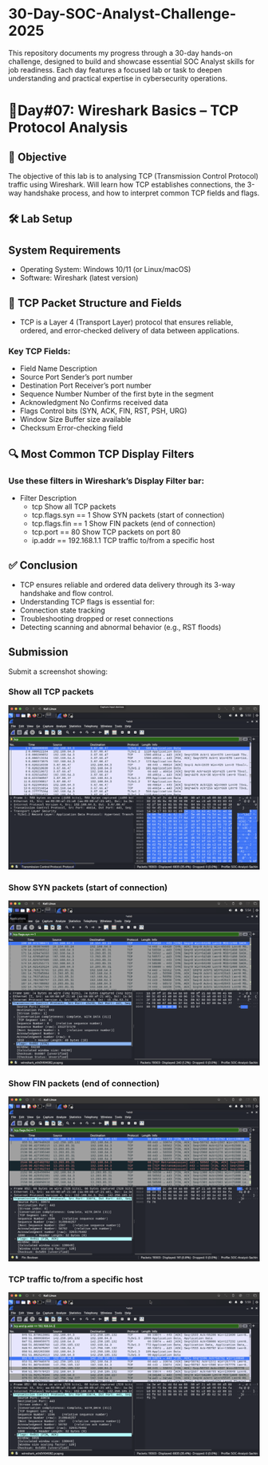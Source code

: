 # 30-Day-SOC-Analyst-Challenge-2025

This repository documents my progress through a 30-day hands-on challenge, designed to build and showcase essential SOC Analyst skills for job readiness. Each day features a focused lab or task to deepen understanding and practical expertise in cybersecurity operations.

# 🚀Day#07: Wireshark Basics – TCP Protocol Analysis

## 🎯 Objective
The objective of this lab is to analysing TCP (Transmission Control Protocol) traffic using Wireshark. Will learn how TCP establishes connections, the 3-way handshake process, and how to interpret common TCP fields and flags.

## 🛠️ Lab Setup

## System Requirements
- Operating System: Windows 10/11 (or Linux/macOS)
- Software: Wireshark (latest version)

## 📘 TCP Packet Structure and Fields
- TCP is a Layer 4 (Transport Layer) protocol that ensures reliable, ordered, and error-checked delivery of data between applications.

### Key TCP Fields:
- Field Name	Description
- Source Port	Sender’s port number
- Destination Port	Receiver’s port number
- Sequence Number	Number of the first byte in the segment
- Acknowledgment No	Confirms received data
- Flags	Control bits (SYN, ACK, FIN, RST, PSH, URG)
- Window Size	Buffer size available
- Checksum	Error-checking field


## 🔍 Most Common TCP Display Filters

### Use these filters in Wireshark’s Display Filter bar:
- Filter	Description
  - tcp	Show all TCP packets
  - tcp.flags.syn == 1	Show SYN packets (start of connection)
  - tcp.flags.fin == 1	Show FIN packets (end of connection)
  - tcp.port == 80	Show TCP packets on port 80
  - ip.addr == 192.168.1.1	TCP traffic to/from a specific host


## ✅ Conclusion
- TCP ensures reliable and ordered data delivery through its 3-way handshake and flow control.
- Understanding TCP flags is essential for:
- Connection state tracking
- Troubleshooting dropped or reset connections
- Detecting scanning and abnormal behavior (e.g., RST floods)

## Submission
Submit a screenshot showing:
### Show all TCP packets
![image alt](https://github.com/sachinpatil-soc/30-Day-SOC-Analyst-Challenge-2025/blob/7dd1d0bb2934656d1f1c8e92a0e5d877857e8c47/TCP.png)


### Show SYN packets (start of connection)
![image alt](https://github.com/sachinpatil-soc/30-Day-SOC-Analyst-Challenge-2025/blob/7dd1d0bb2934656d1f1c8e92a0e5d877857e8c47/syn-flag.png)


### Show FIN packets (end of connection)
![image alt](https://github.com/sachinpatil-soc/30-Day-SOC-Analyst-Challenge-2025/blob/7dd1d0bb2934656d1f1c8e92a0e5d877857e8c47/Fin-flag.png)


### TCP traffic to/from a specific host
![image alt](https://github.com/sachinpatil-soc/30-Day-SOC-Analyst-Challenge-2025/blob/7dd1d0bb2934656d1f1c8e92a0e5d877857e8c47/host-traffic.png)
